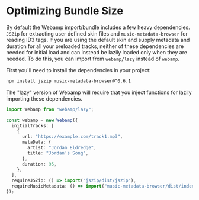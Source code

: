 # Optimizing Bundle Size

By default the Webamp import/bundle includes a few heavy dependencies. `JSZip` for extracting user defined skin files and `music-metadata-browser` for reading ID3 tags. If you are using the default skin and supply metadata and duration for all your preloaded tracks, neither of these dependencies are needed for initial load and can instead be lazily loaded only when they are needed. To do this, you can import from `webamp/lazy` instead of `webamp`.

First you'll need to install the dependencies in your project:

```bash
npm install jszip music-metadata-browser@^0.6.1
```

The "lazy" version of Webamp will require that you inject functions for lazily importing these dependencies.

```ts
import Webamp from "webamp/lazy";

const webamp = new Webamp({
  initialTracks: [
    {
      url: "https://example.com/track1.mp3",
      metaData: {
        artist: "Jordan Eldredge",
        title: "Jordan's Song",
      },
      duration: 95,
    },
  ],
  requireJSZip: () => import("jszip/dist/jszip"),
  requireMusicMetadata: () => import("music-metadata-browser/dist/index"),
});
```
